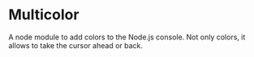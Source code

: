 # Multicolor
A node module to add colors to the Node.js console.
Not only colors, it allows to take the cursor ahead or back.
